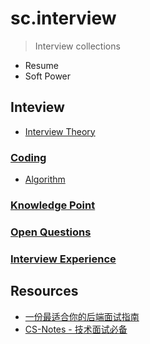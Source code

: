 # sc.interview
> Interview collections

* Resume
* Soft Power

## Inteview

* [Interview Theory](theory/README.md)

### [Coding](interview/coding/README.md)

* [Algorithm](interview/coding/algorithm/README.md)

### [Knowledge Point](interview/tech/README.md)

### [Open Questions](interview/OpenQuestion.md)

### [Interview Experience](interview/practice/README.md)

## Resources
* [一份最适合你的后端面试指南](https://juejin.im/post/5ba591386fb9a05cd31eb85f)
* [CS-Notes - 技术面试必备](https://github.com/CyC2018/CS-Notes)
